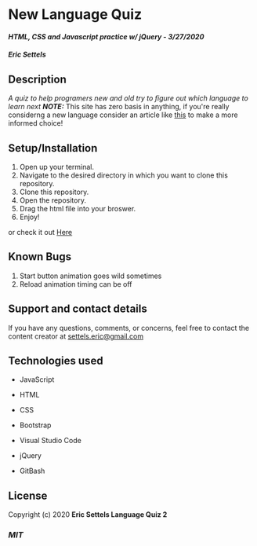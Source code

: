 # New Language Quiz

#### _HTML, CSS and Javascript practice w/ jQuery_ - _3/27/2020_

#### _Eric Settels_

## **Description**

_A quiz to help programers new and old try to figure out which language to learn next_ _**NOTE:**_ This site has zero
basis in anything, if you're really considerng a new language consider an article like
[this](https://hackr.io/blog/best-programming-languages-to-learn-2020-jobs-future) to make a more informed choice!

## **Setup/Installation**

1. Open up your terminal.
2. Navigate to the desired directory in which you want to clone this repository.
3. Clone this repository.
4. Open the repository.
5. Drag the html file into your broswer.
6. Enjoy!

or check it out [Here](https://neversettels.github.io/language-quiz-2/)

## **Known Bugs**

1. Start button animation goes wild sometimes
2. Reload animation timing can be off

## **Support and contact details**

If you have any questions, comments, or concerns, feel free to contact the content creator at settels.eric@gmail.com

## **Technologies used**

- JavaScript

- HTML

- CSS

- Bootstrap

- Visual Studio Code

- jQuery

- GitBash

## **License**

Copyright (c) 2020 **Eric Settels Language Quiz 2**

### **_MIT_**
